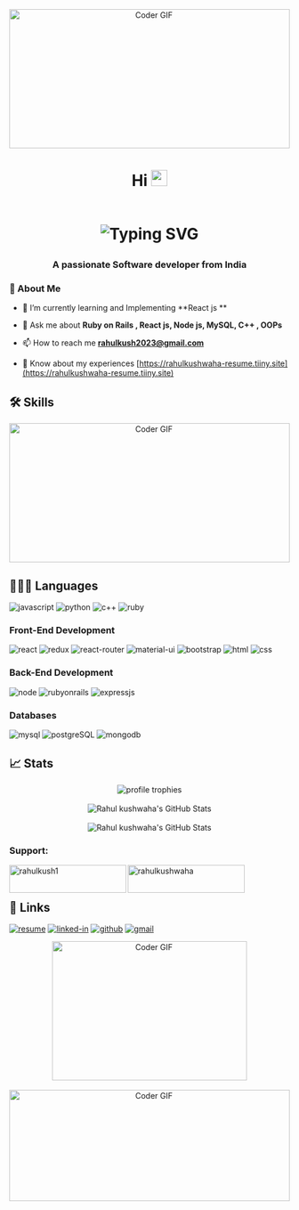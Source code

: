 


<div align='center' width='100%' >
  
<img alt="Coder GIF" height=250 width='100%'  src="https://drive.google.com/uc?id=11LQ05ZdzRaQkcmeXNX1uijUga6ht1bKw" />

</div>



<h1 align="center">Hi
  <img src="https://media.giphy.com/media/hvRJCLFzcasrR4ia7z/giphy.gif" width="29px" height="29px">
  <br />
    <br />

 ![Typing SVG](https://readme-typing-svg.demolab.com?font=Fira+Code&weight=500&size=30&pause=1000&color=FFFFFF&center=true&random=false&width=435&lines=+I'm+Rahul+Kushwaha)
 
 </h1>
<h3 align="center">A passionate Software developer from India  </h3>

### 🚀 About Me

- 🌱 I’m currently learning and Implementing **React js **

- 💬 Ask me about **Ruby on Rails , React js, Node js, MySQL, C++ , OOPs**

- 📫 How to reach me **rahulkush2023@gmail.com**

- 📄 Know about my experiences [https://rahulkushwaha-resume.tiiny.site](https://rahulkushwaha-resume.tiiny.site)

## 🛠️ Skills

<div align='center' width='100%' >
<img alt="Coder GIF" height=250 width='100%'  src="https://images.squarespace-cdn.com/content/v1/5769fc401b631bab1addb2ab/1541580611624-TE64QGKRJG8SWAIUS7NS/ke17ZwdGBToddI8pDm48kPoswlzjSVMM-SxOp7CV59BZw-zPPgdn4jUwVcJE1ZvWQUxwkmyExglNqGp0IvTJZamWLI2zvYWH8K3-s_4yszcp2ryTI0HqTOaaUohrI8PI6FXy8c9PWtBlqAVlUS5izpdcIXDZqDYvprRqZ29Pw0o/coding-freak.gif" />
</div>

## 🧑🏼‍💻 Languages

![javascript](https://img.shields.io/badge/JavaScript-323330?style=for-the-badge&logo=javascript&logoColor=F7DF1E)
![python](https://img.shields.io/badge/Python-3776AB?style=for-the-badge&logo=python&logoColor=white)
![c++](https://img.shields.io/badge/C%2B%2B-00599C?style=for-the-badge&logo=c%2B%2B&logoColor=white)
![ruby](https://img.shields.io/badge/Ruby-CC342D?style=for-the-badge&logo=ruby&logoColor=white)


### Front-End Development

![react](https://img.shields.io/badge/React-20232A?style=for-the-badge&logo=react&logoColor=61DAFB)
![redux](https://img.shields.io/badge/Redux-593D88?style=for-the-badge&logo=redux&logoColor=white)
![react-router](https://img.shields.io/badge/React_Router-CA4245?style=for-the-badge&logo=react-router&logoColor=white)
![material-ui](https://img.shields.io/badge/Material_UI-0081CB?style=for-the-badge&logo=mui&logoColor=white)
![bootstrap](https://img.shields.io/badge/Bootstrap-563D7C?style=for-the-badge&logo=bootstrap&logoColor=white)
![html](https://img.shields.io/badge/HTML5-E34F26?style=for-the-badge&logo=html5&logoColor=white)
![css](https://img.shields.io/badge/CSS3-1572B6?style=for-the-badge&logo=css3&logoColor=white)

### Back-End Development

![node](https://img.shields.io/badge/Node.js-43853D?style=for-the-badge&logo=node.js&logoColor=white)
![rubyonrails](https://img.shields.io/badge/Ruby_on_Rails-CC0000?style=for-the-badge&logo=ruby-on-rails&logoColor=white)
![expressjs](https://img.shields.io/badge/Express.js-404D59?style=for-the-badge)


### Databases

![mysql](https://img.shields.io/badge/MySQL-00000F?style=for-the-badge&logo=mysql&logoColor=white)
![postgreSQL](https://img.shields.io/badge/PostgreSQL-316192?style=for-the-badge&logo=postgresql&logoColor=white)
![mongodb](https://img.shields.io/badge/MongoDB-4EA94B?style=for-the-badge&logo=mongodb&logoColor=white)



## 📈 Stats

<div align="center">
    <img src="https://github-profile-trophy.vercel.app/?username=rahulkush1&row=1&column=6&margin-h=8&theme=darkhub&count_private=true&margin-w=15&no-frame=true" alt="profile trophies" />
    <br />
    <br />
    <img src="https://github-readme-stats.vercel.app/api?username=rahulkush1&theme=blue-green" alt="Rahul kushwaha's GitHub Stats">
    <br />
    <br />
    <img src="https://github-readme-stats.vercel.app/api/top-langs/?username=rahulkush1&theme=blue-green&margin-h=15" alt="Rahul kushwaha's GitHub Stats">
  
</div>

<h3 align="left">Support:</h3>
<p><a href="https://www.buymeacoffee.com/rahulkush1"> <img align="left" src="https://cdn.buymeacoffee.com/buttons/v2/default-yellow.png" height="50" width="210" alt="rahulkush1" /></a><a href="https://ko-fi.com/rahulkushwaha"> <img align="left" src="https://cdn.ko-fi.com/cdn/kofi3.png?v=3" height="50" width="210" alt="rahulkushwaha" /></a></p><br><br>

## 🔗 Links

[//]: #[![portfolio](https://img.shields.io/badge/Portfolio-5340ff?style=for-the-badge&logo=Google-chrome&logoColor=white)](https://tapajyoti-bose.vercel.app/)
[![resume](https://img.shields.io/badge/Resume-4285F4?style=for-the-badge&logo=read-the-docs&logoColor=white)](https://rahulkushwaha-resume.tiiny.site)
[![linked-in](https://img.shields.io/badge/Linked_In-0077B5?style=for-the-badge&logo=LinkedIn&logoColor=white)](https://linkedin.com/in/https://www.linkedin.com/in/rahulkushwaha19/)
[![github](https://img.shields.io/badge/GitHub-000000?style=for-the-badge&logo=GitHub&logoColor=white)](https://github.com/rahulkush1)
[![gmail](https://img.shields.io/badge/Gmail-D14836?style=for-the-badge&logo=Gmail&logoColor=white)](mailto:rahulkush2023@gmail.com)

<div align='center'>
  <img alt="Coder GIF" height=250 width=350 src="https://raw.githubusercontent.com/TheDudeThatCode/TheDudeThatCode/master/Assets/Developer.gif" />
</div>

<br /> 

<div align='center' width='100%' >
  
<img alt="Coder GIF" height=200 width='100%'  src="https://drive.google.com/uc?id=1mZLA3nnJ1decKLdrxwnZRMzjMGX8Soeh" />

</div>

